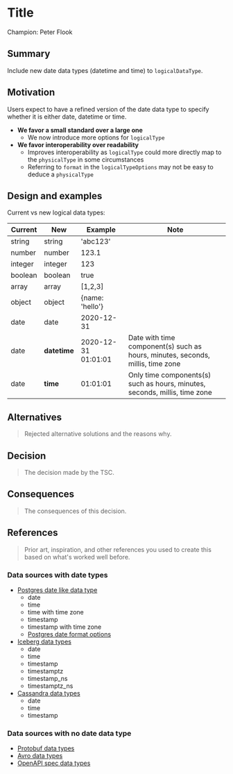 # Title

Champion: Peter Flook

## Summary

Include new date data types (datetime and time) to `logicalDataType`.

## Motivation

Users expect to have a refined version of the date data type to specify whether it is either date, datetime or time.

- **We favor a small standard over a large one**
  - We now introduce more options for `logicalType`
- **We favor interoperability over readability**
  - Improves interoperability as `logicalType` could more directly map to the `physicalType` in some circumstances
  - Referring to `format` in the `logicalTypeOptions` may not be easy to deduce a `physicalType`

## Design and examples

Current vs new logical data types:

| Current | New          | Example             | Note                                                                           |
|---------|--------------|---------------------|--------------------------------------------------------------------------------|
| string  | string       | 'abc123'            |                                                                                |
| number  | number       | 123.1               |                                                                                |
| integer | integer      | 123                 |                                                                                |
| boolean | boolean      | true                |                                                                                |
| array   | array        | [1,2,3]             |                                                                                |
| object  | object       | {name: 'hello'}     |                                                                                |
| date    | date         | 2020-12-31          |                                                                                |
| date    | **datetime** | 2020-12-31 01:01:01 | Date with time component(s) such as hours, minutes, seconds, millis, time zone |
| date    | **time**     | 01:01:01            | Only time components(s) such as hours, minutes, seconds, millis, time zone     |

## Alternatives

> Rejected alternative solutions and the reasons why.

## Decision

> The decision made by the TSC.

## Consequences

> The consequences of this decision.

## References

> Prior art, inspiration, and other references you used to create this based on what's worked well before.

### Data sources with date types

- [Postgres date like data type](https://www.postgresql.org/docs/current/datatype-datetime.html)
  - date
  - time
  - time with time zone
  - timestamp
  - timestamp with time zone
  - [Postgres date format options](https://www.postgresql.org/docs/current/functions-formatting.html#FUNCTIONS-FORMATTING-DATETIME-TABLE)
- [Iceberg data types](https://iceberg.apache.org/spec/#primitive-types)
  - date
  - time
  - timestamp
  - timestamptz
  - timestamp_ns
  - timestamptz_ns
- [Cassandra data types](https://cassandra.apache.org/doc/stable/cassandra/cql/types.html)
  - date
  - time
  - timestamp

### Data sources with no date data type

- [Protobuf data types](https://protobuf.dev/programming-guides/proto3/#scalar)
- [Avro data types](https://avro.apache.org/docs/1.11.1/specification/#primitive-types)
- [OpenAPI spec data types](https://swagger.io/docs/specification/v3_0/data-models/data-types/)

